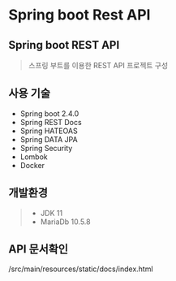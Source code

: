 # Spring boot Rest API 

## Spring boot REST API 
>  스프링 부트를 이용한 REST API 프로젝트 구성 

## 사용 기술
* Spring boot 2.4.0
* Spring REST Docs
* Spring HATEOAS
* Spring DATA JPA
* Spring Security
* Lombok
* Docker

## 개발환경
> * JDK 11  
> * MariaDb 10.5.8

## API 문서확인
/src/main/resources/static/docs/index.html
